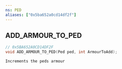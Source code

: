 ```yaml
---
ns: PED
aliases: ["0x5ba652a0cd14df2f"]
---
```

## ADD_ARMOUR_TO_PED

```c
// 0x5BA652A0CD14DF2F
void ADD_ARMOUR_TO_PED(Ped ped, int ArmourToAdd);
```

```
Increments the peds armour
```
